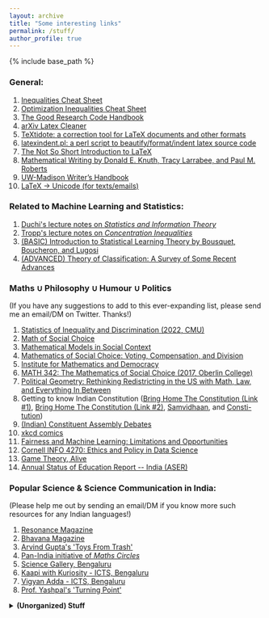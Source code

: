 ```yaml
---
layout: archive
title: "Some interesting links"
permalink: /stuff/
author_profile: true
---
```

{% include base_path %}

### General:
1. [Inequalities Cheat Sheet](http://www.lkozma.net/inequalities_cheat_sheet/)
2. [Optimization Inequalities Cheat Sheet](https://fa.bianp.net/blog/2017/optimization-inequalities-cheatsheet/)
3. [The Good Research Code Handbook](https://goodresearch.dev/index.html)
4. [arXiv Latex Cleaner](https://github.com/google-research/arxiv-latex-cleaner)
5. [TeXtidote: a correction tool for LaTeX documents and other formats](https://github.com/sylvainhalle/textidote)
6. [latexindent.pl: a perl script to beautify/format/indent latex source code](https://github.com/cmhughes/latexindent.pl)
7. [The Not So Short Introduction to LaTeX](https://tobi.oetiker.ch/lshort/lshort.pdf)
8. [Mathematical Writing by Donald E. Knuth, Tracy Larrabee, and Paul M. Roberts](https://jmlr.csail.mit.edu/reviewing-papers/knuth_mathematical_writing.pdf)
9. [UW-Madison Writer’s Handbook](https://writing.wisc.edu/handbook/)
10. [LaTeX -> Unicode (for texts/emails)](https://www.unicodeit.net/)

### Related to Machine Learning and Statistics:
1. [Duchi's lecture notes on _Statistics and Information Theory_](https://harit7.github.io/resources/)
2. [Tropp's lecture notes on _Concentration Inequalities_](https://tropp.caltech.edu/notes/Tro21-Probability-High-LN-corr.pdf)
3. [(BASIC) Introduction to Statistical Learning Theory by Bousquet, Boucheron, and Lugosi](https://econ.upf.edu/~lugosi/mlss_slt.pdf)
4. [(ADVANCED) Theory of Classification: A Survey of Some Recent Advances](https://econ.upf.edu/~lugosi/esaimsurvey.pdf)

### Maths $\cup$ Philosophy $\cup$ Humour $\cup$ Politics
(If you have any suggestions to add to this ever-expanding list, please send me an email/DM on Twitter. Thanks!)
1. [Statistics of Inequality and Discrimination (2022, CMU)](https://www.stat.cmu.edu/~cshalizi/ineq/22/)
2. [Math of Social Choice](https://sites.tufts.edu/socialchoice/)
3. [Mathematical Models in Social Context](https://sites.tufts.edu/models/)
4. [Mathematics of Social Choice: Voting, Compensation, and Division](https://www.google.com/books/edition/Mathematics_of_Social_Choice/dccBaphP1G4C?hl=en&gbpv=0)
5. [Institute for Mathematics and Democracy](https://mathematics-democracy-institute.org/education-resources/)
6. [MATH 342: The Mathematics of Social Choice (2017, Oberlin College)](https://www2.oberlin.edu/faculty/kwoods/math342.html)
7. [Political Geometry: Rethinking Redistricting in the US with Math, Law, and Everything In Between](https://mggg.org/gerrybook.html)
8. Getting to know Indian Constitution ([Bring Home The Constitution (Link #1)](https://www.youtube.com/playlist?list=PLD0K3mAIEYxfWmrxdp8McNBDwCDWI2URk), [Bring Home The Constitution (Link #2)](https://koodam.org/#primary), [Samvidhaan](https://www.youtube.com/watch?v=0U9KDQnIsNk), and [Consti-tution](https://www.newslaundry.com/consti-tuition))
9. [(Indian) Constituent Assembly Debates](https://www.constitutionofindia.net/constitution-assembly-debates/)
10. [xkcd comics](https://xkcd.com/)
11. [Fairness and Machine Learning: Limitations and Opportunities](https://fairmlbook.org/)
12. [Cornell INFO 4270: Ethics and Policy in Data Science](https://docs.google.com/document/d/1GV97qqvjQNvyM2I01vuRaAwHe9pQAZ9pbP7KkKveg1o/edit)
13. [Game Theory, Alive](https://homes.cs.washington.edu/~karlin/GameTheoryBook.pdf)
14. [Annual Status of Education Report -- India (ASER)](https://asercentre.org/)

### Popular Science & Science Communication in India:
(Please help me out by sending an email/DM if you know more such resources for any Indian languages!)
1. [Resonance Magazine](https://www.ias.ac.in/listing/issues/reso)
2. [Bhavana Magazine](https://bhavana.org.in/)
3. [Arvind Gupta's 'Toys From Trash'](http://arvindguptatoys.com/)
4. [Pan-India initiative of _Maths Circles_](https://www.icts.res.in/outreach/maths-circle-india)
5. [Science Gallery, Bengaluru](https://bengaluru.sciencegallery.com/)
6. [Kaapi with Kuriosity - ICTS, Bengaluru](https://www.icts.res.in/outreach/kaapi-with-kuriosity)
7. [Vigyan Adda - ICTS, Bengaluru](https://www.icts.res.in/outreach/vigyan-adda)
8. [Prof. Yashpal's 'Turning Point'](https://scroll.in/video/845070/watch-this-film-is-a-tribute-to-scientist-yash-pal-1926-2017-who-made-science-easy-for-children)

<details>
 
 <summary><b>(Unorganized) Stuff</b></summary>
 
 I plan to add more stuff here and sort it on a semi-regular basis.
 
 - [The "What Is...?" column](https://arminstraub.com/math/what-is-column)
 - [Cosma's amazing notes](http://bactra.org/notebooks/)
 - [CSC2541 Winter 2022 Topics in Machine Learning: Neural Net Training Dynamics](https://www.cs.toronto.edu/~rgrosse/courses/csc2541_2022/)
 - [Differential geometry for machine learning](https://metacademy.org/roadmaps/rgrosse/dgml)

</details>


<!---
**Personal Library**
 
| Author | Title | Subject/Genre | Notes |
| ----------- | ----------- | ----------- | ----------- |
| Stern, Jessica and Berger, J.M. | ISIS - State of Terror | Politics |  |
| Jha, D.N. | The Myth of Holy Cow | History |  |
| Nasar, Sylvia | A Beautiful Mind | Biography |  |
| Farmelo, Graham | The Strangest Man | Biography |  |
| Schama, Simon | Belonging: The Story of Jews | History |  |
| Sobel, Dava | Longitude | Science History |  |
| Cathcart, Thomas & Klein, Daniel | Plato and Platypus Walk Into A Bar: Understanding Philosophy Through Jokes | Philosophy |  |
| Satrapi, Marjane | Persepolis | Memoir |  |
| Spiegelman, Art | Maus | Memoir |  |
| Weinberg, Steven | To Explain The World | Science History |  |
| Lahiri, Jhumpa | In Other Words | Non-fiction |  |
| Smith, Keri | Wreck This Journal | Journalling |  |
| Feynman, Richard | Surely You're Joking, Mr. Feynman | Memoir |  |
| Khetan, Ashish | Undercover | Political History |  |
| Rajan, Nalini | The Story of Secularism | History |  |
| Fry, Stephen | Mythos | Mythology |  |
| Sagan, Carl | Pale Blue Dot | Popular Science |  |
| Sainath, P. | Everybody Loves A Good Drought | Politics |  |
| Moore, Alan | Watchmen | Science-fiction |  |
| Morrison, Grant & Mahnke, Doug & Jones, J.G. | Final Crisis | Science-fiction |  |
| Herbert, Frank | Dune | Science-fiction |  |
| Weir, Andy | The Martian | Science-fiction |  |
| Hedayat, Sadegh | The Blind Owl | Fiction |  |
| Murakami, Haruki | The Wind Up Bird Chronicles | Fiction |  | 
| Pynchon, Thomas | Gravity's Rainbow | Historical Fiction |  |
| Rowling, J.K. | Harry Potter & The Prisoner Of Azkaban | Fantasy |  |
| Rowling, J.K. | Harry Potter & The Order of The Phoenix | Fantasy |  |
| Rowling, J.K. | Tales of Beedle the Bard | Fantasy |  |
| Tolkien, J.R.R. | The Hobbit | Fantasy |  |
| Tolkien, J.R.R. | The Lord of the Rings Trilogy | Fantasy |  |
| Tolkien, J.R.R. | Children of Hurin | Fantasy |  |
| Tolkien, J.R.R. | Silmarilion | Fantasy |  |
| Tolkien, J.R.R. | Unfinished Tales | Fantasy |  | 
| Tolkien, J.R.R. | The Legend of Sigurd and Gudrun | Fantasy |  |
| Paolini, Christopher | Eragon | Fantasy |  | 
| Rushdie, Salman | Midnight's Children | Fiction |  | 
| Lutgendorf, Philip | Tulsidas: The Epic of Rama Volume 1 | Fiction |  | 
| Funke, Cornelia | The Thief Lord | Fiction |  | 
| Zafón, Carlos Ruiz | The Shadow of the Wind | Fiction |  | 
| Singh, Khushwant | Train to Pakistan | Fiction |  |
| Tharoor, Shashi | The Great Indian Novel | Fiction |  |
| Wodehouse, P.G. | The Best of PG Wodehouse | Fiction |  |
| Wodehouse, P.G. | P G Wodehouse Collection Vol. I | Fiction | on Audible |
| Doyle, Arthur C. | Sherlock Holmes: The Definitive Collection | Fiction | on Audible |
| Sharma, Pandit Vishnu & Chandiramani, G.L. | Panchtantra | Fiction | on Audible |

> _More titles to be added soon..._


# Interesting papers, articles, blogs, books...

## Interesting Blogs on Machine Learning, Maths, and Computer Science

1. [Distill.pub](https://distill.pub)
2. https://blog.christianperone.com/page/3/
3. https://t.co/qvqNbaIXxR?amp=1
4. Entropic Flow: https://meisong541.github.io/
5. https://onionesquereality.wordpress.com/index-all-posts/
6. Inference.vc
7. Off the convex path
8. CalculatedContent
9. A Butterfly Valley
10. https://locuslab.github.io/
11. I'm a bandit - Bubeck
12. https://lilianweng.github.io/lil-log/
13. Francis Bach's blog
14. https://vincentherrmann.github.io/blog/wasserstein/
15. fa.bianp.net
16. http://blog.mrtz.org/2013/09/07/the-zen-of-gradient-descent.html
17. mloss.org - ML open source sorftware
18. Libres pensées d'un mathématicien ordinaire - http://djalil.chafai.net/blog/
19. https://rufflewind.com/2016-12-30/reverse-mode-automatic-differentiation
20. https://wiseodd.github.io/techblog/
21. http://www.physicsmeetsml.org
22. https://tuananhle.co.uk/notes/
23. https://timvieira.github.io/blog/
24. https://ajolicoeur.wordpress.com/adversarial-score-matching-and-consistent-sampling/
25. Understanding NTK: Rajat's Blog
26. Vene.ro: https://vene.ro/blog/mirror-descent.html
27. https://speechbrain.github.io/
28. preetum.nakkiran.org/misc/gauss
29. https://nhigham.com/category/what-is/
30. http://www.pokutta.com/blog/
31. https://nuit-blanche.blogspot.com

> More to be added.

### Problem Solving Techniques in Maths
1. tricki.org/article/Create_an_epsilon_of_room
2. tricki.org/article/Existence_proofs

> More to be added.

### Scientific computing:
1. netlib.org/misc/faq.html#2.1
2. netlib.org/bib/gams.html
3. solon.cma.univie.ac.at/glopt.html

> More to be added.

### Interesting blog on Compressed Sensing:
1. https://nuit-blanche.blogspot.com/search/label/grouptesting

> More to be added.

### Deep Learning & PyTorch
1. https://fleuret.org/dlc/

> More to be added.

--->

<!---
## Books (genre-wise)

> To be updated soon.

## Machine Learning and Deep Learning 

> To be updated soon.

## Computers and Computing

> To be updated soon.

## Geometric Deep Learning

> To be updated soon.

## Causal Inference-based Machine Learning

> To be updated soon.


## Interesting Links for GROUP THEORY

> To be updated soon.

-->

<!---
List of Books I own (/used to)

Academic
Analysis-I by Tao (with me)
Principles of Quantum Mechanics by R Shankar (with me)
BM Sharma - Optics, Mechanis I (with me)
Quantum Mechanics by J Sakurai (with me)
Lectures on Quantum Mechanics by Dirac (with me)
Intro to algorithms by T. Cormen (with me)
Power systems switchgear & protection (missing/left it somewhere deliberately)
Sadiku - Electrical Circuits (Missing/I left in Jamnagar)
Arfken & Weber - maths for scientists and engineers (missing)
A first book of Quantum field theory by A. Lahiri (missing)
Complex Variables (Cambridge) - Fokas and Albowitz (missing)
Classical Mechanics - PS Joag, NC Rana (Missing)
PRINCIPLES OF MATHEMATICAL Analysis - Rudin (with me)
Electrodynamics by J D Jackson (lost)
Signals and Systems by Oppenheim - with me
Data structures and algorithms in C - Mark Weiss (with me)
Understanding Machine Learning : From Theory to Algorithms (with me)
Matrix Analysis by Horn & Johnson (with me)
Analysis by It's History by E. Hairer & G. Wanner (with me, photocopy)
Mathematical Analysis (Functions of one variable) by Mariano Giaquinta & Giuseppe Modica - (with me, photocopy)
The Cauchy-Schwarz Masterclass by J. Michael Steele (with me)


Popular/Recreational Science
Six easy pieces by R Feynman (with me)
Skywatching (Fog City Press) (with me)
Feynman's Tips on Physics (with me)
What if? XKCD (with me)
The changing universe Big bang and after (new horizons publications) (with me)
The Magical Maze by Ian Stewart (with me)
Ruler & Compass by Andrew Sutton (with me) - Wooden Books Publication Series
Questions and Problems in School Physics by I.Tarasov and A. Tarasova (with me)
Mathematical Circles (Russian Experience) - lost
Does God Play Dice by Ian Stewart (with me)
Game, Set And Math by Ian Stewart (with me)
Things to make and do in the fourth dimension by Matt Parker (with me)
Through Two Doors at Once by Anil Ananthaswamy (with me)
Mathematics Magic & Mystery by Martin Gardner (with me)
The Nothing That Is Zero: A Natural History Of Zero by Robert Kaplan (with me)
One, Two, Three,... Infinity by George Gamow (with me)
The Creation Of The Universe by George Gamow (with me)
The Descent of Man by Charles Darwin (with me)
Short history of nearly everything (I have)
Feynman's Tips on Physics (I have)
For the Love of Physics by Walter Lewin (with me)
Science for everyone: Nature of Magnetism (with me)
relativity - the special and general theory by A Einstein (with me)
The Strange Theory of the Quantum by Banesh Hoffman (with me)
How To Solve It by George Polya (with me)
Problems in Physics by S. S. Krotov (Science for Everyone series) (with me)
What is Life? By Schrödinger (with me)
The Mathematical Mechanic by Mark Levi (with me)
Quantum Revolution I: The Breakthrough by G Venkatraman (with me)
Why Are Things The Way They Are? By G Venkatraman (with me)



Miscellaneous
Kaplan GRE book (with me, at home)
Princeton GRE Prep (with me)

-->
